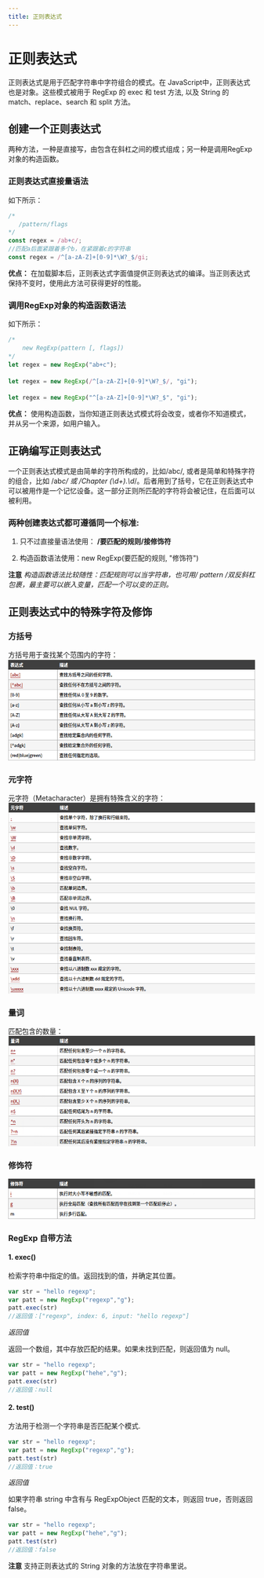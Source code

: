 ```yaml
---
title: 正则表达式
---
```

<!-- toc -->
# 正则表达式
正则表达式是用于匹配字符串中字符组合的模式。在 JavaScript中，正则表达式也是对象。这些模式被用于 RegExp 的 exec 和 test 方法, 以及 String 的 match、replace、search 和 split 方法。
## 创建一个正则表达式
两种方法，一种是直接写，由包含在斜杠之间的模式组成；另一种是调用RegExp对象的构造函数。
### 正则表达式直接量语法
如下所示：
```js
/*
   /pattern/flags
*/
const regex = /ab+c/;
//匹配a后面紧跟着多个b，在紧跟着c的字符串
const regex = /^[a-zA-Z]+[0-9]*\W?_$/gi;
```
**优点：** 在加载脚本后，正则表达式字面值提供正则表达式的编译。当正则表达式保持不变时，使用此方法可获得更好的性能。
### 调用RegExp对象的构造函数语法
如下所示：
```js
/*
    new RegExp(pattern [, flags])
*/
let regex = new RegExp("ab+c");

let regex = new RegExp(/^[a-zA-Z]+[0-9]*\W?_$/, "gi");

let regex = new RegExp("^[a-zA-Z]+[0-9]*\W?_$", "gi");
```

**优点：** 使用构造函数，当你知道正则表达式模式将会改变，或者你不知道模式，并从另一个来源，如用户输入。

## 正确编写正则表达式
一个正则表达式模式是由简单的字符所构成的，比如/abc/, 或者是简单和特殊字符的组合，比如 /ab*c/ 或 /Chapter (\d+)\.\d*/。后者用到了括号，它在正则表达式中可以被用作是一个记忆设备。这一部分正则所匹配的字符将会被记住，在后面可以被利用。

### 两种创建表达式都可遵循同一个标准:

1. 只不过直接量语法使用： **/要匹配的规则/接修饰符**

2. 构造函数语法使用：new RegExp(要匹配的规则, "修饰符")

**注意** _构造函数语法比较随性：匹配规则可以当字符串，也可用/ pattern /双反斜杠包裹，最主要可以嵌入变量，匹配一个可以变的正则。_
## 正则表达式中的特殊字符及修饰
### 方括号
方括号用于查找某个范围内的字符：
![img](../images/regexp.png)
### 元字符
元字符（Metacharacter）是拥有特殊含义的字符：
![img](../images/regexp-1.png)
### 量词
匹配包含的数量：
![img](../images/regexp-2.png)
### 修饰符
![img](../images/regexp-3.png)
### RegExp 自带方法

#### 1. exec()
检索字符串中指定的值。返回找到的值，并确定其位置。
```js
var str = "hello regexp";
var patt = new RegExp("regexp","g");
patt.exec(str)
//返回值：["regexp", index: 6, input: "hello regexp"]
```
_返回值_

返回一个数组，其中存放匹配的结果。如果未找到匹配，则返回值为 null。
```js
var str = "hello regexp";
var patt = new RegExp("hehe","g");
patt.exec(str)
//返回值：null
```
#### 2. test()
 方法用于检测一个字符串是否匹配某个模式.
```js
var str = "hello regexp";
var patt = new RegExp("regexp","g");
patt.test(str)
//返回值：true
```
_返回值_

如果字符串 string 中含有与 RegExpObject 匹配的文本，则返回 true，否则返回 false。
```js
var str = "hello regexp";
var patt = new RegExp("hehe","g");
patt.test(str)
//返回值：false
```
**注意** 支持正则表达式的 String 对象的方法放在字符串里说。
